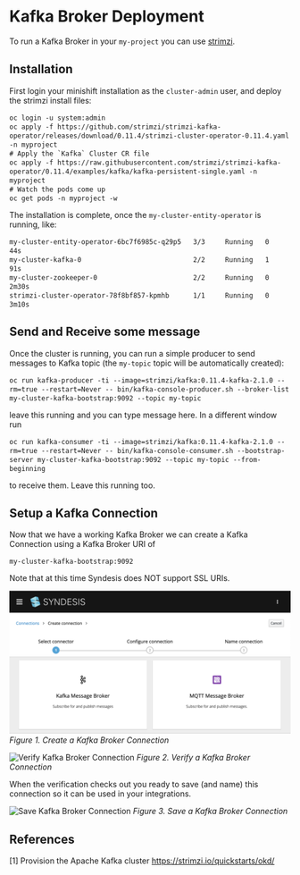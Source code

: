 # Kafka Broker Deployment

To run a Kafka Broker in your `my-project` you can use [strimzi](https://strimzi.io/quickstarts/okd/).

## Installation

First login your minishift installation as the `cluster-admin` user, and deploy the strimzi install files:

```
oc login -u system:admin
oc apply -f https://github.com/strimzi/strimzi-kafka-operator/releases/download/0.11.4/strimzi-cluster-operator-0.11.4.yaml -n myproject
# Apply the `Kafka` Cluster CR file
oc apply -f https://raw.githubusercontent.com/strimzi/strimzi-kafka-operator/0.11.4/examples/kafka/kafka-persistent-single.yaml -n myproject
# Watch the pods come up
oc get pods -n myproject -w
```

The installation is complete, once the `my-cluster-entity-operator` is running, like:

```
my-cluster-entity-operator-6bc7f6985c-q29p5   3/3     Running   0          44s
my-cluster-kafka-0                            2/2     Running   1          91s
my-cluster-zookeeper-0                        2/2     Running   0          2m30s
strimzi-cluster-operator-78f8bf857-kpmhb      1/1     Running   0          3m10s
```

## Send and Receive some message

Once the cluster is running, you can run a simple producer to send messages to Kafka topic (the `my-topic` topic will be automatically created):

```
oc run kafka-producer -ti --image=strimzi/kafka:0.11.4-kafka-2.1.0 --rm=true --restart=Never -- bin/kafka-console-producer.sh --broker-list my-cluster-kafka-bootstrap:9092 --topic my-topic
```
leave this running and you can type message here. In a different window run

```
oc run kafka-consumer -ti --image=strimzi/kafka:0.11.4-kafka-2.1.0 --rm=true --restart=Never -- bin/kafka-console-consumer.sh --bootstrap-server my-cluster-kafka-bootstrap:9092 --topic my-topic --from-beginning
```
to receive them. Leave this running too.

## Setup a Kafka Connection

Now that we have a working Kafka Broker we can create a Kafka Connection using a Kafka Broker URI of

```
my-cluster-kafka-bootstrap:9092
```

Note that at this time Syndesis does NOT support SSL URIs.

![Create Kafka Broker Connection](../kafka-2-db/img/CreateKafkaBrokerConnection.png)
*Figure 1. Create a Kafka Broker Connection*

![Verify Kafka Broker Connection](../kafka-2-db/img/VerifyKafkaBrokerConnection.png)
*Figure 2. Verify a Kafka Broker Connection*

When the verification checks out you ready to save (and name) this connection so it can be used in your integrations.

![Save Kafka Broker Connection](../kafka-2-db/img/SaveKafkaBrokerConnection.png)
*Figure 3. Save a Kafka Broker Connection*

## References
[1] Provision the Apache Kafka cluster https://strimzi.io/quickstarts/okd/
